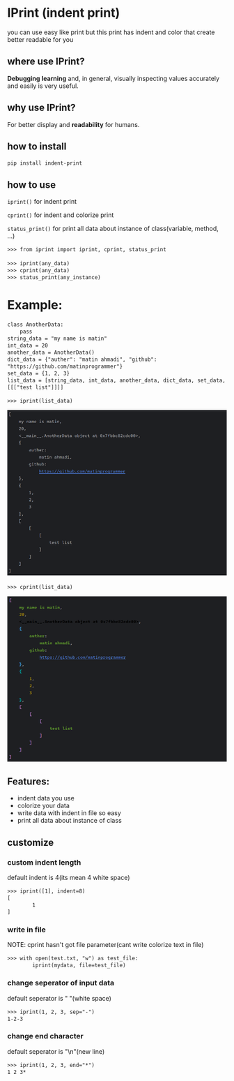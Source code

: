 # IPrint (indent print)
you can use easy like print but this print has indent and color
that create better readable for you

## where use IPrint?
**Debugging** **learning** and, in general, visually inspecting values accurately and easily is very useful.

## why use IPrint?
For better display and **readability** for humans.

## how to install
    pip install indent-print

## how to use
`iprint()` for indent print

`cprint()` for indent and colorize print

`status_print()` for print all data about instance of class(variable, method, ...)

    >>> from iprint import iprint, cprint, status_print

    >>> iprint(any_data)
    >>> cprint(any_data)
    >>> status_print(any_instance)

# Example:
    class AnotherData:
        pass
    string_data = "my name is matin"
    int_data = 20
    another_data = AnotherData()
    dict_data = {"auther": "matin ahmadi", "github": "https://github.com/matinprogrammer"}
    set_data = {1, 2, 3}
    list_data = [string_data, int_data, another_data, dict_data, set_data, [[["test list"]]]]

`>>> iprint(list_data)`

![Screenshot of example code of iprint](media/example_of_iprint.png)


`>>> cprint(list_data)`

![Screenshot of example code of iprint](media/example_of_cprint.png)

## Features:
+ indent data you use
+ colorize your data
+ write data with indent in file so easy
+ print all data about instance of class

## customize
### custom indent length
default indent is 4(its mean 4 white space)

    >>> iprint([1], indent=8)
    [
            1
    ]

### write in file
NOTE: cprint hasn't got file parameter(cant write colorize text in file)

    >>> with open(test.txt, "w") as test_file:
            iprint(mydata, file=test_file)
### change seperator of input data
default seperator is " "(white space)

    >>> iprint(1, 2, 3, sep="-")
    1-2-3

### change end character
default seperator is "\n"(new line)

    >>> iprint(1, 2, 3, end="*")
    1 2 3*


    
